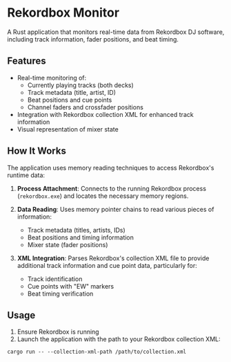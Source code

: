 # Rekordbox Monitor

A Rust application that monitors real-time data from Rekordbox DJ software, including track information, fader positions, and beat timing.

## Features

- Real-time monitoring of:
  - Currently playing tracks (both decks)
  - Track metadata (title, artist, ID)
  - Beat positions and cue points
  - Channel faders and crossfader positions
- Integration with Rekordbox collection XML for enhanced track information
- Visual representation of mixer state

## How It Works

The application uses memory reading techniques to access Rekordbox's runtime data:

1. **Process Attachment**: Connects to the running Rekordbox process (`rekordbox.exe`) and locates the necessary memory regions.

2. **Data Reading**: Uses memory pointer chains to read various pieces of information:
   - Track metadata (titles, artists, IDs)
   - Beat positions and timing information
   - Mixer state (fader positions)

3. **XML Integration**: Parses Rekordbox's collection XML file to provide additional track information and cue point data, particularly for:
   - Track identification
   - Cue points with "EW" markers
   - Beat timing verification

## Usage

1. Ensure Rekordbox is running
2. Launch the application with the path to your Rekordbox collection XML:

```
cargo run -- --collection-xml-path /path/to/collection.xml
```
